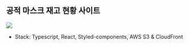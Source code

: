 ## 공적 마스크 재고 현황 사이트

![](https://res.cloudinary.com/dbhq9nlnc/image/upload/c_scale,w_500/v1584359025/my-achive/ezgif.com-gif-maker_ar6pjm.gif)

- Stack: Typescript, React, Styled-components, AWS S3 & CloudFront
